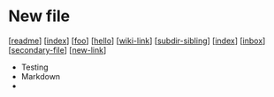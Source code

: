 # New file

[[readme]]
[[index]]
[[foo]]
[[hello]]
[[wiki-link]]
[[subdir-sibling]]
[[index]]
[[inbox]]
[[secondary-file]]
[[new-link]]

- Testing
- Markdown
- 

[//begin]: # "Autogenerated link references for markdown compatibility"
[readme]: readme "Foam"
[index]: index "Index"
[foo]: foo "Foo"
[hello]: hello "Hello World"
[wiki-link]: wiki-link "Wiki Link"
[subdir-sibling]: subdirectory/subdir-sibling "Subdirectory sibling"
[inbox]: inbox "Inbox"
[secondary-file]: secondary-file "Secondary file"
[new-link]: new-link "New Document"
[//end]: # "Autogenerated link references"